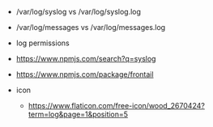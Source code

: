 * /var/log/syslog vs /var/log/syslog.log
* /var/log/messages vs /var/log/messages.log
* log permissions

* https://www.npmjs.com/search?q=syslog
* https://www.npmjs.com/package/frontail


* icon
  * https://www.flaticon.com/free-icon/wood_2670424?term=log&page=1&position=5
